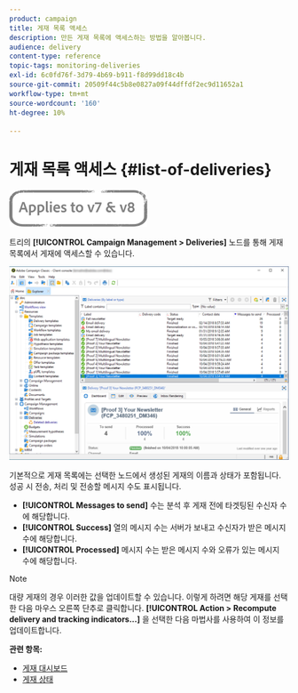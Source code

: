 ```yaml
---
product: campaign
title: 게재 목록 액세스
description: 만든 게재 목록에 액세스하는 방법을 알아봅니다.
audience: delivery
content-type: reference
topic-tags: monitoring-deliveries
exl-id: 6c0fd76f-3d79-4b69-b911-f8d99dd18c4b
source-git-commit: 20509f44c5b8e0827a09f44dffdf2ec9d11652a1
workflow-type: tm+mt
source-wordcount: '160'
ht-degree: 10%

---
```


# 게재 목록 액세스 {#list-of-deliveries}

![](../../assets/common.svg)

트리의 **[!UICONTROL Campaign Management > Deliveries]** 노드를 통해 게재 목록에서 게재에 액세스할 수 있습니다.

![](assets/deliveries-list.png)

기본적으로 게재 목록에는 선택한 노드에서 생성된 게재의 이름과 상태가 포함됩니다. 성공 시 전송, 처리 및 전송할 메시지 수도 표시됩니다.

* **[!UICONTROL Messages to send]** 수는 분석 후 게재 전에 타겟팅된 수신자 수에 해당합니다.
* **[!UICONTROL Success]** 열의 메시지 수는 서버가 보내고 수신자가 받은 메시지 수에 해당합니다.
* **[!UICONTROL Processed]** 메시지 수는 받은 메시지 수와 오류가 있는 메시지 수에 해당합니다.

>[!NOTE]
>
>대량 게재의 경우 이러한 값을 업데이트할 수 있습니다. 이렇게 하려면 해당 게재를 선택한 다음 마우스 오른쪽 단추로 클릭합니다. **[!UICONTROL Action > Recompute delivery and tracking indicators...]** 을 선택한 다음 마법사를 사용하여 이 정보를 업데이트합니다.

**관련 항목:**

* [게재 대시보드](delivery-dashboard.md)
* [게재 상태](delivery-statuses.md)

